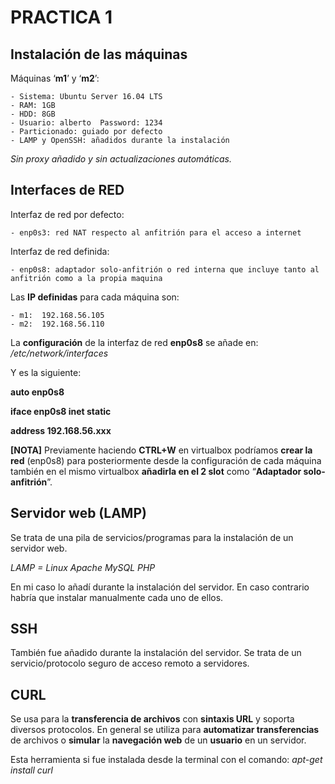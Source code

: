 # PRACTICA 1

## Instalación de las máquinas
Máquinas ‘**m1**’ y ‘**m2**’:

    - Sistema: Ubuntu Server 16.04 LTS
    - RAM: 1GB
    - HDD: 8GB 
    - Usuario: alberto	Password: 1234
    - Particionado: guiado por defecto
    - LAMP y OpenSSH: añadidos durante la instalación

_Sin proxy añadido y sin actualizaciones automáticas._

## Interfaces de RED
Interfaz de red por defecto:
 
    - enp0s3: red NAT respecto al anfitrión para el acceso a internet

Interfaz de red definida:

    - enp0s8: adaptador solo-anfitrión o red interna que incluye tanto al anfitrión como a la propia maquina

Las **IP definidas** para cada máquina son:

    - m1:  192.168.56.105
    - m2:  192.168.56.110

La **configuración** de la interfaz de red **enp0s8** se añade en:
_/etc/network/interfaces_

Y es la siguiente:

**auto enp0s8**

**iface enp0s8 inet static**

**address 192.168.56.xxx**

**[NOTA]**
Previamente haciendo **CTRL+W** en virtualbox podríamos **crear la red** (enp0s8) para posteriormente desde la configuración de cada máquina también en el mismo virtualbox **añadirla en el 2 slot** como “**Adaptador solo-anfitrión**”.

## Servidor web (LAMP)
Se trata de una pila de servicios/programas para la instalación de un servidor web.
 
_LAMP = Linux Apache MySQL PHP_

En mi caso lo añadí durante la instalación del servidor. En caso contrario habría que instalar manualmente cada uno de ellos.

## SSH
También fue añadido durante la instalación del servidor. Se trata de un servicio/protocolo seguro de acceso remoto a servidores.

## CURL
Se usa para la **transferencia de archivos** con **sintaxis URL** y soporta diversos protocolos. En general se utiliza para **automatizar transferencias** de archivos o **simular** la **navegación web** de un **usuario** en un servidor.

Esta herramienta si fue instalada desde la terminal con el comando: _apt-get install curl_

